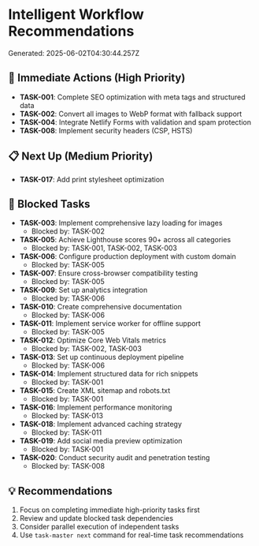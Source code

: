 # Intelligent Workflow Recommendations

Generated: 2025-06-02T04:30:44.257Z

## 🚀 Immediate Actions (High Priority)
- **TASK-001**: Complete SEO optimization with meta tags and structured data
- **TASK-002**: Convert all images to WebP format with fallback support
- **TASK-004**: Integrate Netlify Forms with validation and spam protection
- **TASK-008**: Implement security headers (CSP, HSTS)

## 📋 Next Up (Medium Priority)
- **TASK-017**: Add print stylesheet optimization

## 🚫 Blocked Tasks
- **TASK-003**: Implement comprehensive lazy loading for images
  - Blocked by: TASK-002
- **TASK-005**: Achieve Lighthouse scores 90+ across all categories
  - Blocked by: TASK-001, TASK-002, TASK-003
- **TASK-006**: Configure production deployment with custom domain
  - Blocked by: TASK-005
- **TASK-007**: Ensure cross-browser compatibility testing
  - Blocked by: TASK-005
- **TASK-009**: Set up analytics integration
  - Blocked by: TASK-006
- **TASK-010**: Create comprehensive documentation
  - Blocked by: TASK-006
- **TASK-011**: Implement service worker for offline support
  - Blocked by: TASK-005
- **TASK-012**: Optimize Core Web Vitals metrics
  - Blocked by: TASK-002, TASK-003
- **TASK-013**: Set up continuous deployment pipeline
  - Blocked by: TASK-006
- **TASK-014**: Implement structured data for rich snippets
  - Blocked by: TASK-001
- **TASK-015**: Create XML sitemap and robots.txt
  - Blocked by: TASK-001
- **TASK-016**: Implement performance monitoring
  - Blocked by: TASK-013
- **TASK-018**: Implement advanced caching strategy
  - Blocked by: TASK-011
- **TASK-019**: Add social media preview optimization
  - Blocked by: TASK-001
- **TASK-020**: Conduct security audit and penetration testing
  - Blocked by: TASK-008

## 💡 Recommendations
1. Focus on completing immediate high-priority tasks first
2. Review and update blocked task dependencies
3. Consider parallel execution of independent tasks
4. Use `task-master next` command for real-time task recommendations
